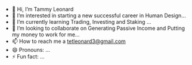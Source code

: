 - 👋 Hi, I’m Tammy Leonard
- 👀 I’m interested in starting a new successful career in Human Design...
- 🌱 I’m currently learning Trading, Investing and Staking ...
- 💞️ I’m looking to collaborate on Generating Passive Income and Putting my money to work for me...
- 📫 How to reach me a tetleonard3@gmail.com 
- 😄 Pronouns: ...
- ⚡ Fun fact: ...

<!---
tetleonard3/tetleonard3 is a ✨ special ✨ repository because its `README.md` (this file) appears on your GitHub profile.
You can click the Preview link to take a look at your changes.
--->
